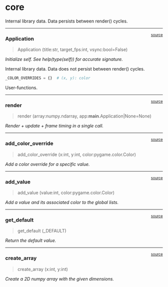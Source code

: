 # core


<!-- WARNING: THIS FILE WAS AUTOGENERATED! DO NOT EDIT! -->

Internal library data. Data persists between render() cycles.

------------------------------------------------------------------------

<a
href="https://github.com/cornusandu/NumpyToRender/blob/main/np2render/core.py#L19"
target="_blank" style="float:right; font-size:smaller">source</a>

### Application

>  Application (title:str, target_fps:int, vsync:bool=False)

*Initialize self. See help(type(self)) for accurate signature.*

Internal library data. Data does not persist between render() cycles.

``` python
_COLOR_OVERRIDES = {}  # (x, y): color
```

User-functions.

------------------------------------------------------------------------

<a
href="https://github.com/cornusandu/NumpyToRender/blob/main/np2render/core.py#L46"
target="_blank" style="float:right; font-size:smaller">source</a>

### render

>  render (array:numpy.ndarray, app:__main__.Application|None=None)

*Render + update + frame timing in a single call.*

------------------------------------------------------------------------

<a
href="https://github.com/cornusandu/NumpyToRender/blob/main/np2render/core.py#L42"
target="_blank" style="float:right; font-size:smaller">source</a>

### add_color_override

>  add_color_override (x:int, y:int, color:pygame.color.Color)

*Add a color override for a specific value.*

------------------------------------------------------------------------

<a
href="https://github.com/cornusandu/NumpyToRender/blob/main/np2render/core.py#L37"
target="_blank" style="float:right; font-size:smaller">source</a>

### add_value

>  add_value (value:int, color:pygame.color.Color)

*Add a value and its associated color to the global lists.*

------------------------------------------------------------------------

<a
href="https://github.com/cornusandu/NumpyToRender/blob/main/np2render/core.py#L33"
target="_blank" style="float:right; font-size:smaller">source</a>

### get_default

>  get_default (_DEFAULT)

*Return the default value.*

------------------------------------------------------------------------

<a
href="https://github.com/cornusandu/NumpyToRender/blob/main/np2render/core.py#L29"
target="_blank" style="float:right; font-size:smaller">source</a>

### create_array

>  create_array (x:int, y:int)

*Create a 2D numpy array with the given dimensions.*

